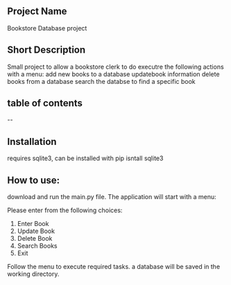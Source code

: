 ## Project Name
Bookstore Database project

## Short Description
Small project to allow a bookstore clerk to do executre the following actions with a menu:
  add new books to a database
  updatebook information
  delete books from a database
  search the databse to find a specific book

## table of contents
--

## Installation
requires sqlite3, can be installed with
pip isntall sqlite3

## How to use:
download and run the main.py file.
The application will start with a menu:

Please enter from the following choices:
1. Enter Book
2. Update Book
3. Delete Book
4. Search Books
0. Exit

Follow the menu to execute required tasks. a database will be saved in the working directory.
